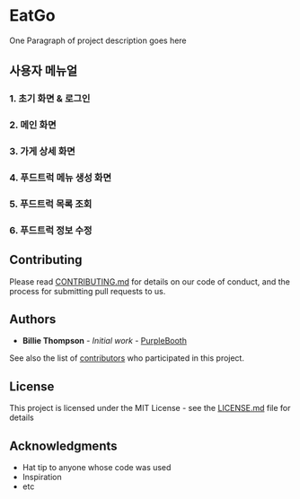 # EatGo

One Paragraph of project description goes here

## 사용자 메뉴얼

### 1. 초기 화면 & 로그인

### 2. 메인 화면

### 3. 가게 상세 화면

### 4. 푸드트럭 메뉴 생성 화면

### 5. 푸드트럭 목록 조회

### 6. 푸드트럭 정보 수정

## Contributing

Please read [CONTRIBUTING.md](https://gist.github.com/PurpleBooth/b24679402957c63ec426) for details on our code of conduct, and the process for submitting pull requests to us.

## Authors

* **Billie Thompson** - *Initial work* - [PurpleBooth](https://github.com/PurpleBooth)

See also the list of [contributors](https://github.com/your/project/contributors) who participated in this project.

## License

This project is licensed under the MIT License - see the [LICENSE.md](LICENSE.md) file for details

## Acknowledgments

* Hat tip to anyone whose code was used
* Inspiration
* etc
